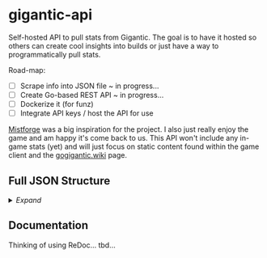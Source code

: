 # gigantic-api

Self-hosted API to pull stats from Gigantic. The goal is to have it hosted so others can create cool insights into builds or just have a way to programmatically pull stats.

Road-map:
- [ ] Scrape info into JSON file ~ in progress...
- [ ] Create Go-based REST API ~ in progress...
- [ ] Dockerize it (for funz)
- [ ] Integrate API keys / host the API for use

[Mistforge](https://mistforge.net/en-US/news) was a big inspiration for the project. I also just really enjoy the game and am happy it's come back to us. This API won't include any in-game stats (yet) and will just focus on static content found within the game client and the [gogigantic.wiki](https://gogigantic.wiki) page.

## Full JSON Structure
<details>
<summary><i>Expand</i></summary>

heroes[#]
- .id 
- .name 
- .title 
- .description 
- .role 
- .archetype 
- .statsPercentages 
- .abilities
	- .lmb
		- .skillInfo
			- .name 
			- .description 
			- .damage 
			- .effect
			- .range
			- .damageType
			- .cooldown
		- .upgrades
			- .right
				- .t1
					- .name
					- .description
					- .damage
					- .effect
					- .range
				- .t2
					- .name
					- .description
					- .damage
					- .effect
					- .range
			- left
				- .t1
					- .name
					- .description
					- .damage
					- .effect
					- .range
				- .t2
					- .name
					- .description
					- .damage
					- .effect
					- .range
	- .rmb
		- .skillInfo
			- .name 
			- .description 
			- .damage 
			- .effect
			- .range
			- .damageType
			- .cooldown
		- .upgrades
			- .right
				- .t1
					- .name
					- .description
					- .damage
					- .effect
					- .range
				- .t2
					- .name
					- .description
					- .damage
					- .effect
					- .range
			- left
				- .t1
					- .name
					- .description
					- .damage
					- .effect
					- .range
				- .t2
					- .name
					- .description
					- .damage
					- .effect
					- .range
	- .q
		- .skillInfo
			- .name 
			- .description 
			- .damage 
			- .effect
			- .range
			- .damageType
			- .cooldown
		- .upgrades
			- .right
				- .t1
					- .name
					- .description
					- .damage
					- .effect
					- .range
				- .t2
					- .name
					- .description
					- .damage
					- .effect
					- .range
			- left
				- .t1
					- .name
					- .description
					- .damage
					- .effect
					- .range
				- .t2
					- .name
					- .description
					- .damage
					- .effect
					- .range
	- .e
		- .skillInfo
			- .name 
			- .description 
			- .damage 
			- .effect
			- .range
			- .damageType
			- .cooldown
		- .upgrades
			- .right
				- .t1
					- .name
					- .description
					- .damage
					- .effect
					- .range
				- .t2
					- .name
					- .description
					- .damage
					- .effect
					- .range
			- left
				- .t1
					- .name
					- .description
					- .damage
					- .effect
					- .range
				- .t2
					- .name
					- .description
					- .damage
					- .effect
					- .range
	- .focus
		- .skillInfo
			- .name
			- .description
			- .damage
			- .effect
			- .range
			- .damageType
			- .cooldown
		- .upgrades
			- .right
				- .t1
					- .name
					- .description
					- .damage
					- .effect
					- .range
				- .t2
					- .name
					- .description
					- .damage
					- .effect
					- .range
			- .left
				- .t1
					- .name
					- .description
					- .damage
					- .effect
					- .range
				- .t2
					- .name
					- .description
					- .damage
					- .effect
					- .range
	- .talents
		- .name
		- .ability
		- .description
		- .clash
		- .effect
		- .range
</details>

## Documentation

Thinking of using ReDoc... tbd...
